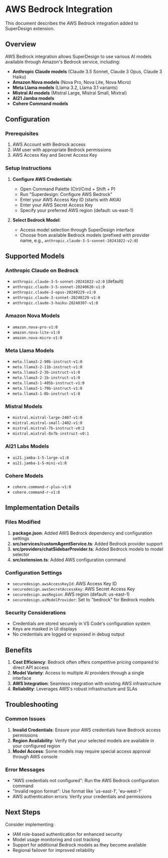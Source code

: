 # AWS Bedrock Integration

This document describes the AWS Bedrock integration added to SuperDesign extension.

## Overview

AWS Bedrock integration allows SuperDesign to use various AI models available through Amazon's Bedrock service, including:

- **Anthropic Claude models** (Claude 3.5 Sonnet, Claude 3 Opus, Claude 3 Haiku)
- **Amazon Nova models** (Nova Pro, Nova Lite, Nova Micro)
- **Meta Llama models** (Llama 3.2, Llama 3.1 variants)
- **Mistral AI models** (Mistral Large, Mistral Small, Mixtral)
- **AI21 Jamba models**
- **Cohere Command models**

## Configuration

### Prerequisites

1. AWS Account with Bedrock access
2. IAM user with appropriate Bedrock permissions
3. AWS Access Key and Secret Access Key

### Setup Instructions

1. **Configure AWS Credentials**:
    - Open Command Palette (Ctrl/Cmd + Shift + P)
    - Run "Superdesign: Configure AWS Bedrock"
    - Enter your AWS Access Key ID (starts with AKIA)
    - Enter your AWS Secret Access Key
    - Specify your preferred AWS region (default: us-east-1)

2. **Select Bedrock Model**:
    - Access model selection through SuperDesign interface
    - Choose from available Bedrock models (prefixed with provider name, e.g., `anthropic.claude-3-5-sonnet-20241022-v2:0`)

## Supported Models

### Anthropic Claude on Bedrock

- `anthropic.claude-3-5-sonnet-20241022-v2:0` (default)
- `anthropic.claude-3-5-sonnet-20240620-v1:0`
- `anthropic.claude-3-opus-20240229-v1:0`
- `anthropic.claude-3-sonnet-20240229-v1:0`
- `anthropic.claude-3-haiku-20240307-v1:0`

### Amazon Nova Models

- `amazon.nova-pro-v1:0`
- `amazon.nova-lite-v1:0`
- `amazon.nova-micro-v1:0`

### Meta Llama Models

- `meta.llama3-2-90b-instruct-v1:0`
- `meta.llama3-2-11b-instruct-v1:0`
- `meta.llama3-2-3b-instruct-v1:0`
- `meta.llama3-2-1b-instruct-v1:0`
- `meta.llama3-1-405b-instruct-v1:0`
- `meta.llama3-1-70b-instruct-v1:0`
- `meta.llama3-1-8b-instruct-v1:0`

### Mistral Models

- `mistral.mistral-large-2407-v1:0`
- `mistral.mistral-small-2402-v1:0`
- `mistral.mistral-7b-instruct-v0:2`
- `mistral.mixtral-8x7b-instruct-v0:1`

### AI21 Labs Models

- `ai21.jamba-1-5-large-v1:0`
- `ai21.jamba-1-5-mini-v1:0`

### Cohere Models

- `cohere.command-r-plus-v1:0`
- `cohere.command-r-v1:0`

## Implementation Details

### Files Modified

1. **package.json**: Added AWS Bedrock dependency and configuration settings
2. **src/services/customAgentService.ts**: Added Bedrock provider support
3. **src/providers/chatSidebarProvider.ts**: Added Bedrock models to model selector
4. **src/extension.ts**: Added AWS configuration command

### Configuration Settings

- `securedesign.awsAccessKeyId`: AWS Access Key ID
- `securedesign.awsSecretAccessKey`: AWS Secret Access Key
- `securedesign.awsRegion`: AWS region (default: us-east-1)
- `securedesign.aiModelProvider`: Set to "bedrock" for Bedrock models

### Security Considerations

- Credentials are stored securely in VS Code's configuration system
- Keys are masked in UI displays
- No credentials are logged or exposed in debug output

## Benefits

1. **Cost Efficiency**: Bedrock often offers competitive pricing compared to direct API access
2. **Model Variety**: Access to multiple AI providers through a single interface
3. **AWS Integration**: Seamless integration with existing AWS infrastructure
4. **Reliability**: Leverages AWS's robust infrastructure and SLAs

## Troubleshooting

### Common Issues

1. **Invalid Credentials**: Ensure your AWS credentials have Bedrock access permissions
2. **Region Availability**: Verify that your selected models are available in your configured region
3. **Model Access**: Some models may require special access approval through AWS console

### Error Messages

- "AWS credentials not configured": Run the AWS Bedrock configuration command
- "Invalid region format": Use format like 'us-east-1', 'eu-west-1'
- AWS authentication errors: Verify your credentials and permissions

## Next Steps

Consider implementing:

- IAM role-based authentication for enhanced security
- Model usage monitoring and cost tracking
- Support for additional Bedrock models as they become available
- Regional failover for improved reliability
